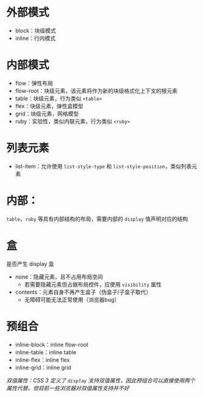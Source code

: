 
# 外部模式

- block：块级模式
- inline：行内模式

# 内部模式

- flow：弹性布局
- flow-root：块级元素，该元素将作为新的块级格式化上下文的根元素
- table：块级元素，行为类似 `<table>`
- flex：块级元素，弹性盒模型
- grid：块级元素，网格模型
- ruby：实验性，类似内联元素，行为类似 `<ruby>`

# 列表元素

- list-item：允许使用 `list-style-type` 和 `list-style-position`，类似列表元素

# 内部：

`table`，`ruby` 等具有内部结构的布局，需要内部的 `display` 值声明对应的结构

# 盒

是否产生 display 盒
- none：隐藏元素，且不占用布局空间
	- 若需要隐藏元素但占据布局控件，应使用 `visibility` 属性
- contents：元素自身不再产生盒子（伪盒子/子盒子取代）
	- 无障碍可能无法正常使用（浏览器bug）

# 预组合

- inline-block：inline flow-root
- inline-table：inline table
- inline-flex：inline flex
- inline-grid：inline grid

*双值属性：CSS 3 定义了 `display` 支持双值属性，因此预组合可以直接使用两个属性代替。但目前一些浏览器对双值属性支持并不好*